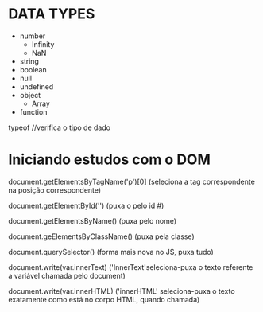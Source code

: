 # DATA TYPES

* number
  - Infinity
  - NaN
* string
* boolean
* null
* undefined
* object
  - Array
* function

typeof //verifica o tipo de dado

# Iniciando estudos com o DOM

document.getElementsByTagName('p')[0]
(seleciona a tag correspondente na posição correspondente)

document.getElementById('')
(puxa o pelo id #)

document.getElementsByName()
(puxa pelo nome)

document.geElementsByClassName()
(puxa pela classe)

document.querySelector()
(forma mais nova no JS,  puxa tudo)

document.write(var.innerText)
('InnerText'seleciona-puxa o texto referente a variável chamada pelo document)

document.write(var.innerHTML)
('innerHTML' seleciona-puxa o texto exatamente como está no corpo HTML, quando chamada)